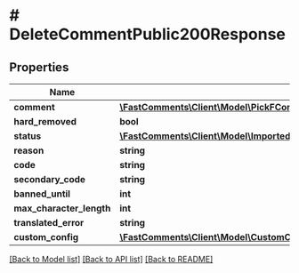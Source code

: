 # # DeleteCommentPublic200Response

## Properties

Name | Type | Description | Notes
------------ | ------------- | ------------- | -------------
**comment** | [**\FastComments\Client\Model\PickFCommentIsDeletedOrCommentHTMLOrCommenterNameOrUserId**](PickFCommentIsDeletedOrCommentHTMLOrCommenterNameOrUserId.md) |  | [optional]
**hard_removed** | **bool** |  |
**status** | [**\FastComments\Client\Model\ImportedAPIStatusFAILED**](ImportedAPIStatusFAILED.md) |  |
**reason** | **string** |  |
**code** | **string** |  |
**secondary_code** | **string** |  | [optional]
**banned_until** | **int** |  | [optional]
**max_character_length** | **int** |  | [optional]
**translated_error** | **string** |  | [optional]
**custom_config** | [**\FastComments\Client\Model\CustomConfigParameters**](CustomConfigParameters.md) |  | [optional]

[[Back to Model list]](../../README.md#models) [[Back to API list]](../../README.md#endpoints) [[Back to README]](../../README.md)

